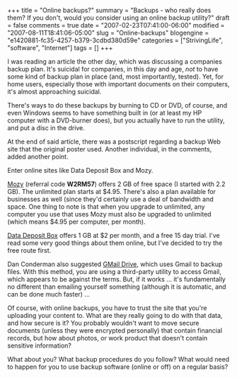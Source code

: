 +++
title = "Online backups?"
summary = "Backups - who really does them? If you don't, would you consider using an online backup utility?"
draft = false
comments = true
date = "2007-02-23T07:41:00-06:00"
modified = "2007-08-11T18:41:06-05:00"
slug = "Online-backups"
blogengine = "e1420881-fc35-4257-b379-3cdbd380d59e"
categories = ["StrivingLife", "software", "Internet"]
tags = []
+++

<p>
I was reading an article the other day, which was discussing a companies backup plan. It&#39;s suicidal for companies, in this day and age, <em>not</em> to have some kind of backup plan in place (and, most importantly, tested). Yet, for home users, especially those with important documents on their computers, it&#39;s almost approaching suicidal.
</p>
<p>
There&#39;s ways to do these backups by burning to CD or DVD, of course, and even Windows seems to have something built in (or at least my HP computer with a DVD-burner does), but you actually have to run the utility, and put a disc in the drive.<!--more--><!--adsense-->
</p>
<p>
At the end of said article, there was a postscript regarding a backup Web site that the original poster used. Another individual, in the comments, added another point.
</p>
<p>
Enter online sites like Data Deposit Box and Mozy.
</p>
<p>
<a href="https://mozy.com/?ref=W2RM57">Mozy</a> (referral code <strong>W2RM57</strong>) offers 2 GB of free space (I started with 2.2 GB).  The unlimited plan starts at $4.95.  There&#39;s also a plan available for businesses as well (since they&#39;d certainly use a deal of bandwidth and space.  One thing to note is that when you upgrade to unlimited, any computer you use that uses Mozy must also be upgraded to unlimited (which means $4.95 per computer, per month).
</p>
<p>
<a href="http://www.datadepositbox.com/">Data Deposit Box</a> offers 1 GB at $2 per month, and a free 15 day trial. I&#39;ve read some very good things about them online, but I&#39;ve decided to try the free route first.
</p>
<p>
Dan Conderman also suggested <a rel="nofollow" href="http://en.wikipedia.org/wiki/GMail_Drive">GMail Drive</a>, which uses Gmail to backup files.  With this method, you are using a third-party utility to access Gmail, which appears to be against the terms.  But, if it works ... it&#39;s fundamentally no different than emailing yourself something (although it is automatic, and can be done much faster) ...
</p>
<p>
Of course, with online backups, you have to trust the site that you&#39;re uploading your content to.  What are they really going to do with that data, and how secure is it?  You probably wouldn&#39;t want to move secure documents (unless they were encrypted personally) that contain financial records, but how about photos, or work product that doesn&#39;t contain sensitive information?
</p>
<p>
What about you? What backup procedures do you follow?  What would need to happen for you to use backup software (online or off) on a regular basis?
</p>

